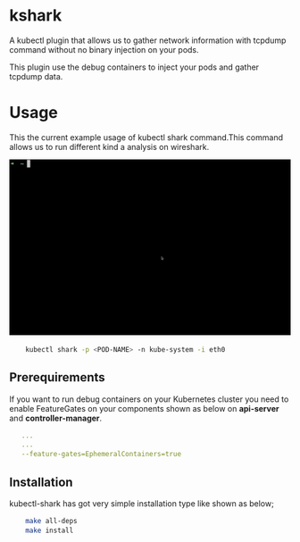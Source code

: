 # kshark

A kubectl plugin that allows us to gather network information with tcpdump command without no binary injection on your pods.

This plugin use the debug containers to inject your pods and gather tcpdump data.

# Usage

This the current example usage of kubectl shark command.This command allows us to run different kind a analysis on wireshark.

<img src="img/main.gif"></img>

```sh
    kubectl shark -p <POD-NAME> -n kube-system -i eth0
```

## Prerequirements
If you want to run debug containers on your Kubernetes cluster you need to enable FeatureGates on your components shown as below on <b>api-server</b> and <b>controller-manager</b>.

```yaml
   ... 
   ...
   --feature-gates=EphemeralContainers=true
```

## Installation

kubectl-shark has got very simple installation type like shown as below;

```sh
    make all-deps
    make install
```